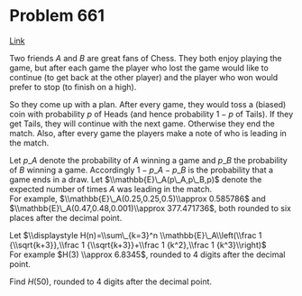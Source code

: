 # Problem 661

[Link](https://projecteuler.net/problem=661)

Two friends $A$ and $B$ are great fans of Chess. They both enjoy playing the game, but after each game the player who lost the game would like to continue (to get back at the other player) and the player who won would prefer to stop (to finish on a high).

So they come up with a plan. After every game, they would toss a (biased) coin with probability $p$ of Heads (and hence probability $1-p$ of Tails). If they get Tails, they will continue with the next game. Otherwise they end the match. Also, after every game the players make a note of who is leading in the match.

Let $p\_A$ denote the probability of $A$ winning a game and $p\_B$ the probability of $B$ winning a game. Accordingly $1-p\_A-p\_B$ is the probability that a game ends in a draw. Let $\\mathbb{E}\_A(p\_A,p\_B,p)$ denote the expected number of times $A$ was leading in the match.  
For example, $\\mathbb{E}\_A(0.25,0.25,0.5)\\approx 0.585786$ and $\\mathbb{E}\_A(0.47,0.48,0.001)\\approx 377.471736$, both rounded to six places after the decimal point.

Let $\\displaystyle H(n)=\\sum\_{k=3}^n \\mathbb{E}\_A\\left(\\frac 1 {\\sqrt{k+3}},\\frac 1 {\\sqrt{k+3}}+\\frac 1 {k^2},\\frac 1 {k^3}\\right)$  
For example $H(3) \\approx 6.8345$, rounded to 4 digits after the decimal point.

Find $H(50)$, rounded to 4 digits after the decimal point.
